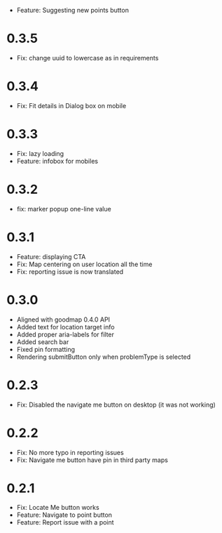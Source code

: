 - Feature: Suggesting new points button

# 0.3.5
- Fix: change uuid to lowercase as in requirements


# 0.3.4
- Fix: Fit details in Dialog box on mobile

# 0.3.3
- Fix: lazy loading
- Feature: infobox for mobiles

# 0.3.2
- fix: marker popup one-line value

# 0.3.1
- Feature: displaying CTA
- Fix: Map centering on user location all the time
- Fix: reporting issue is now translated

# 0.3.0
- Aligned with goodmap 0.4.0 API
- Added text for location target info
- Added proper aria-labels for filter
- Added search bar
- Fixed pin formatting
- Rendering submitButton only when problemType is selected

# 0.2.3
- Fix: Disabled the navigate me button on desktop (it was not working)

# 0.2.2
- Fix: No more typo in reporting issues
- Fix: Navigate me button have pin in third party maps

# 0.2.1
- Fix: Locate Me button works
- Feature: Navigate to point button
- Feature: Report issue with a point
